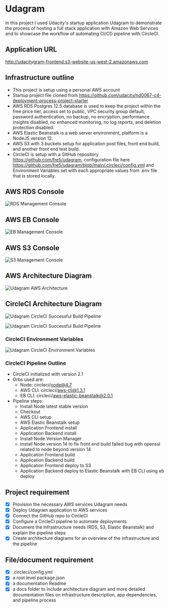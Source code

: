 # Udagram
In this project I used Udacity's startup application Udagram to demonstrate the process of hosting a full stack application with Amazon Web Services and to showcase the workflow of automating CI/CD pipeline with CircleCI.

## Application URL
http://udacitygram-frontend.s3-website-us-west-2.amazonaws.com

## Infrastructure outline
- This project is setup using a personal AWS account
- Startup project file cloned from https://github.com/udacity/nd0067-c4-deployment-process-project-starter
- AWS RDS Postgres 12.5 database is used to keep the project within the free price tier, access set to public, VPC security group default, password authentication, no backup, no encryption, performance insights disabled, no enhanced monitoring, no log reports, and deletion protection disabled. 
- AWS Elastic Beanstalk is a web server environment, platform is a NodeJS version 12.
- AWS S3 with 3 buckets setup for application post files, front end build, and another front end test build. 
- CircleCI is setup with a GitHub repository https://github.com/fre5/udagram, configuration file here https://github.com/fre5/udagram/blob/main/.circleci/config.yml and Environment Variables set with each appropriate values from .env file that is stored locally. 

## AWS RDS Console
![RDS Management Console](https://raw.githubusercontent.com/fre5/udagram/main/udagram-diagrams/RDS%20Management%20Console.png)

## AWS EB Console
![EB Management Console](https://raw.githubusercontent.com/fre5/udagram/main/udagram-diagrams/EB%20Management%20Console.png)

## AWS S3 Console
![S3 Management Console](https://raw.githubusercontent.com/fre5/udagram/main/udagram-diagrams/S3%20Management%20Console.png)

## AWS Architecture Diagram
![Udagram AWS Architecture](https://raw.githubusercontent.com/fre5/udagram/main/udagram-diagrams/Udagram.jpg)

## CircleCI Architecture Diagram
![Udagram CircleCI Successful Build Pipeline](https://raw.githubusercontent.com/fre5/udagram/main/udagram-diagrams/Udagram%20CircleCI%20Pipeline.jpg)

![Udagram CircleCI Successful Build Pipeline](https://raw.githubusercontent.com/fre5/udagram/main/udagram-diagrams/UdagramCircleCI.png)

### CircleCI Environment Variables
![Udagram CircleCI Environment Variables](https://raw.githubusercontent.com/fre5/udagram/main/udagram-diagrams/Environment%20Variables%20-%20udagram.png)

### CircleCI Pipeline Outline
- CircleCI initialized with version 2.1
- Orbs used are:
  - Node: circleci/node@4.7
  - AWS CLI: circleci/aws-cli@1.3.1
  - EB CLI: circleci/aws-elastic-beanstalk@2.0.1
- Pipeline steps:
  - Install Node latest stable version
  - Checkout
  - AWS CLI setup
  - AWS Elastic Beanstalk setup
  - Application Frontend install
  - Application Backend install
  - Install Node Version Manager
  - Install Node version 14 to fix front end build failed bug with openssl related to node beyond version 14
  - Application Frontend build
  - Application Backend build
  - Application Frontend deploy to S3
  - Application Backend deploy to Elastic Beanstalk with EB CLI using eb deploy

## Project requirement

- [x] Provision the necessary AWS services Udagram needs
- [x] Deploy Udagram application to AWS services
- [x] Connect the GitHub repo to CircleCI
- [x] Configure a CircleCI pipeline to automate deployments
- [x] Document the infrastructure needs (RDS, S3, Elastic Beanstalk) and explain the pipeline steps
- [x] Create architecture diagrams for an overview of the infrastructure and the pipeline

## File/document requirement

- [x] .circleci/config.yml
- [x] a root level package.json
- [x] a documentation Readme
- [x] a docs folder to include architecture diagram and more detailed documentation files on infrastructure description, app dependencies, and pipeline process
